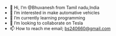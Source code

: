 - 👋 Hi, I’m @Bhuvanesh from Tamil nadu,India
- 👀 I’m interested in make automative vehicles
- 🌱 I’m currently learning programming
- 💞️ I’m looking to collaborate on Tesla
- 📫 How to reach me email; bs240660@gmail.com

<!---
Bhuvanesh-001/Bhuvanesh-001 is a ✨ special ✨ repository because its `README.md` (this file) appears on your GitHub profile.
You can click the Preview link to take a look at your changes.
--->
